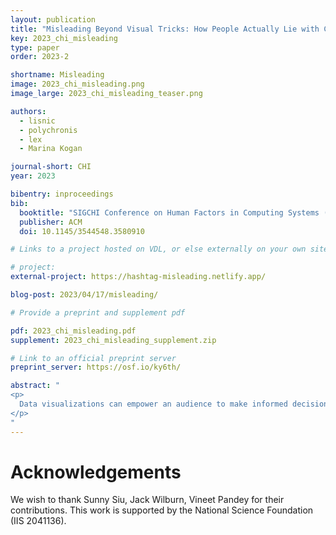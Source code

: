 ```yaml
---
layout: publication
title: "Misleading Beyond Visual Tricks: How People Actually Lie with Charts"
key: 2023_chi_misleading
type: paper
order: 2023-2

shortname: Misleading
image: 2023_chi_misleading.png
image_large: 2023_chi_misleading_teaser.png

authors:
  - lisnic
  - polychronis
  - lex
  - Marina Kogan

journal-short: CHI
year: 2023

bibentry: inproceedings
bib:
  booktitle: "SIGCHI Conference on Human Factors in Computing Systems (CHI)"
  publisher: ACM
  doi: 10.1145/3544548.3580910

# Links to a project hosted on VDL, or else externally on your own site

# project:
external-project: https://hashtag-misleading.netlify.app/

blog-post: 2023/04/17/misleading/

# Provide a preprint and supplement pdf

pdf: 2023_chi_misleading.pdf
supplement: 2023_chi_misleading_supplement.zip

# Link to an official preprint server
preprint_server: https://osf.io/ky6th/

abstract: "
<p>
  Data visualizations can empower an audience to make informed decisions. At the same time, deceptive representations of data can lead to inaccurate interpretations while still providing an illusion of data-driven insights. Existing research on misleading visualizations primarily focuses on examples of charts and techniques previously reported to be deceptive. These approaches do not necessarily describe how charts mislead the general population in practice. We instead present an analysis of data visualizations found in a real-world discourse of a significant global event---Twitter posts with visualizations related to the COVID-19 pandemic. Our work shows that, contrary to conventional wisdom, violations of visualization design guidelines are not the dominant way people mislead with charts. Specifically, they do not disproportionately lead to reasoning errors in posters' arguments. Through a series of examples, we present common reasoning errors and discuss how even faithfully plotted data visualizations can be used to support misinformation online.
</p>
"
---
```


# Acknowledgements

We wish to thank Sunny Siu, Jack Wilburn, Vineet Pandey for their contributions. This work is supported by the National Science Foundation (IIS 2041136).

